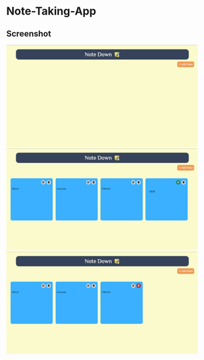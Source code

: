 # Note-Taking-App

## Screenshot
![NoteDown](./note1.png)
![NoteDown](./note2.png)
![NoteDown](./note3.png)
